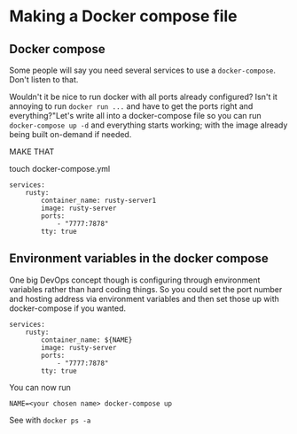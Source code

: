 # Making a Docker compose file

## Docker compose

Some people will say you need several services to use a `docker-compose`. Don't listen to that.

Wouldn't it be nice to run docker with all ports already configured? Isn't it annoying to run `docker run ...` and have to get the ports right and everything?"Let's write all into a docker-compose file so you can run `docker-compose up -d` and everything starts working; with the image already being built on-demand if needed.

MAKE THAT

touch docker-compose.yml

```
services:
    rusty:
        container_name: rusty-server1
        image: rusty-server
        ports:
            - "7777:7878"
        tty: true
```

## Environment variables in the docker compose

One big DevOps concept though is configuring through environment variables rather than hard coding things. So you could set the port number and hosting address via environment variables and then set those up with docker-compose if you wanted.

```
services:
    rusty:
        container_name: ${NAME}
        image: rusty-server
        ports:
            - "7777:7878"
        tty: true
```

You can now run

```
NAME=<your chosen name> docker-compose up
```

See with `docker ps -a`